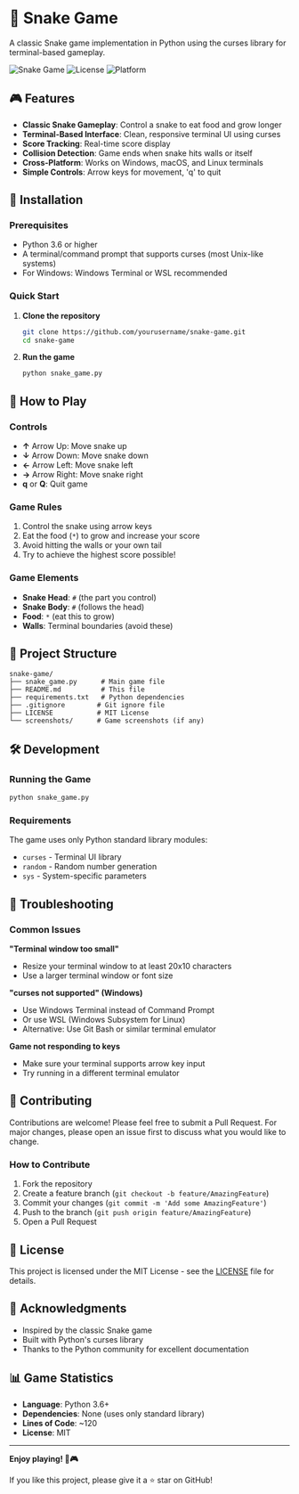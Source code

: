 # 🐍 Snake Game

A classic Snake game implementation in Python using the curses library for terminal-based gameplay.

![Snake Game](https://img.shields.io/badge/Python-3.6+-blue.svg)
![License](https://img.shields.io/badge/License-MIT-green.svg)
![Platform](https://img.shields.io/badge/Platform-Terminal-lightgrey.svg)

## 🎮 Features

- **Classic Snake Gameplay**: Control a snake to eat food and grow longer
- **Terminal-Based Interface**: Clean, responsive terminal UI using curses
- **Score Tracking**: Real-time score display
- **Collision Detection**: Game ends when snake hits walls or itself
- **Cross-Platform**: Works on Windows, macOS, and Linux terminals
- **Simple Controls**: Arrow keys for movement, 'q' to quit

## 🚀 Installation

### Prerequisites

- Python 3.6 or higher
- A terminal/command prompt that supports curses (most Unix-like systems)
- For Windows: Windows Terminal or WSL recommended

### Quick Start

1. **Clone the repository**
   ```bash
   git clone https://github.com/yourusername/snake-game.git
   cd snake-game
   ```

2. **Run the game**
   ```bash
   python snake_game.py
   ```

## 🎯 How to Play

### Controls
- **↑** Arrow Up: Move snake up
- **↓** Arrow Down: Move snake down
- **←** Arrow Left: Move snake left
- **→** Arrow Right: Move snake right
- **q** or **Q**: Quit game

### Game Rules
1. Control the snake using arrow keys
2. Eat the food (`*`) to grow and increase your score
3. Avoid hitting the walls or your own tail
4. Try to achieve the highest score possible!

### Game Elements
- **Snake Head**: `#` (the part you control)
- **Snake Body**: `#` (follows the head)
- **Food**: `*` (eat this to grow)
- **Walls**: Terminal boundaries (avoid these)

## 📁 Project Structure

```
snake-game/
├── snake_game.py      # Main game file
├── README.md          # This file
├── requirements.txt   # Python dependencies
├── .gitignore        # Git ignore file
├── LICENSE           # MIT License
└── screenshots/      # Game screenshots (if any)
```

## 🛠️ Development

### Running the Game
```bash
python snake_game.py
```

### Requirements
The game uses only Python standard library modules:
- `curses` - Terminal UI library
- `random` - Random number generation
- `sys` - System-specific parameters

## 🐛 Troubleshooting

### Common Issues

**"Terminal window too small"**
- Resize your terminal window to at least 20x10 characters
- Use a larger terminal window or font size

**"curses not supported" (Windows)**
- Use Windows Terminal instead of Command Prompt
- Or use WSL (Windows Subsystem for Linux)
- Alternative: Use Git Bash or similar terminal emulator

**Game not responding to keys**
- Make sure your terminal supports arrow key input
- Try running in a different terminal emulator

## 🤝 Contributing

Contributions are welcome! Please feel free to submit a Pull Request. For major changes, please open an issue first to discuss what you would like to change.

### How to Contribute
1. Fork the repository
2. Create a feature branch (`git checkout -b feature/AmazingFeature`)
3. Commit your changes (`git commit -m 'Add some AmazingFeature'`)
4. Push to the branch (`git push origin feature/AmazingFeature`)
5. Open a Pull Request

## 📝 License

This project is licensed under the MIT License - see the [LICENSE](LICENSE) file for details.

## 🙏 Acknowledgments

- Inspired by the classic Snake game
- Built with Python's curses library
- Thanks to the Python community for excellent documentation

## 📊 Game Statistics

- **Language**: Python 3.6+
- **Dependencies**: None (uses only standard library)
- **Lines of Code**: ~120
- **License**: MIT

---

**Enjoy playing! 🐍🎮**

If you like this project, please give it a ⭐ star on GitHub! 